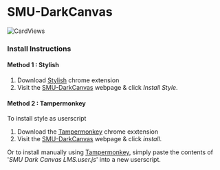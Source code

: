 # SMU-DarkCanvas

![CardViews](https://user-images.githubusercontent.com/30121656/156297608-4aff483c-fe10-471d-a12e-a9b744d1b5a4.png)

### Install Instructions

#### Method 1 : Stylish

1. Download [Stylish](https://chrome.google.com/webstore/detail/stylish-custom-themes-for/fjnbnpbmkenffdnngjfgmeleoegfcffe) chrome extension
2. Visit the [SMU-DarkCanvas](https://userstyles.org/styles/231203) webpage & click _Install Style_.

#### Method 2 : Tampermonkey

To install style as userscript

1. Download the [Tampermonkey](https://tampermonkey.net) chrome exxtension
2. Visit the [SMU-DarkCanvas](https://userstyles.org/styles/userjs/231203/smu-dark-canvas-lms.user.js) webpage & click _install_.

Or to install manually using [Tampermonkey](https://tampermonkey.net), simply paste the contents of
'_SMU Dark Canvas LMS.user.js_' into a new userscript.
